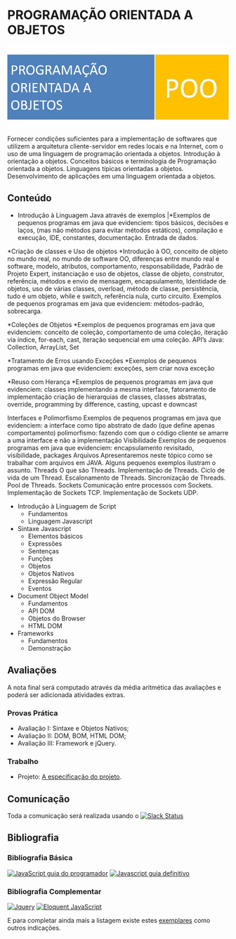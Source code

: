 # PROGRAMAÇÃO ORIENTADA A OBJETOS

![Banner da disciplina](POO.jpg)

Fornecer condições suficientes para a implementação de softwares que utilizem a arquitetura cliente-servidor em redes locais e na Internet, com o uso de uma linguagem de programação orientada a objetos. Introdução à orientação a objetos. Conceitos básicos e terminologia de Programação orientada a objetos. Linguagens típicas orientadas a objetos. Desenvolvimento de aplicações em uma linguagem orientada a objetos. 


## Conteúdo

* Introdução à Linguagem Java através de exemplos
 |*Exemplos de pequenos programas em java que evidenciem: tipos básicos, decisões e laços, (mas não métodos para evitar métodos estáticos), compilação e execução, IDE, constantes, documentação. Entrada de dados.
 
*Criação de classes e Uso de objetos
 *Introdução à OO, conceito de objeto no mundo real, no mundo de software OO, diferenças entre mundo real e software, modelo, atributos, comportamento, responsabilidade, Padrão de Projeto Expert, instanciação e uso de objetos, classe de objeto, construtor, referência, métodos e envio de mensagem, encapsulamento, Identidade de objetos, uso de várias classes, overload, método de classe, persistência, tudo é um objeto, while e switch, referência nula, curto circuito.  Exemplos de pequenos programas em java que evidenciem: métodos-padrão, sobrecarga.
 
*Coleções de Objetos
 *Exemplos de pequenos programas em java que evidenciem: conceito de coleção, comportamento de uma coleção, iteração via índice, for-each, cast, iteração sequencial em uma coleção. API’s Java: Collection, ArrayList, Set 
 
*Tratamento de Erros usando Exceções
 *Exemplos de pequenos programas em java que evidenciem: exceções, sem criar nova exceção
 
*Reuso com Herança
 *Exemplos de pequenos programas em java que evidenciem: classes implementando a mesma interface, fatoramento de implementação criação de hierarquias de classes, classes abstratas, override, programming by difference, casting, upcast e downcast
 
Interfaces e Polimorfismo
Exemplos de pequenos programas em java que evidenciem: a interface como tipo abstrato de dado (que define apenas comportamento) polimorfismo: fazendo com que o código cliente se amarre a uma interface e não a implementação
Visibilidade
Exemplos de pequenos programas em java que evidenciem: encapsulamento revisitado, visibilidade, packages
Arquivos
Apresentaremos neste tópico como se trabalhar com arquivos em JAVA. Alguns pequenos exemplos ilustram o assunto.
Threads
O que são Threads. Implementação de Threads. Ciclo de vida de um Thread. Escalonamento de Threads. Sincronização de Threads. Pool de Threads.
Sockets
Comunicação entre processos com Sockets. Implementação de Sockets TCP. Implementação de Sockets UDP.


* Introdução à Linguagem de Script
  * Fundamentos
  * Linguagem Javascript
* Sintaxe Javascript
  * Elementos básicos
  * Expressões
  * Sentenças
  * Funções
  * Objetos
  * Objetos Nativos
  * Expressão Regular
  * Eventos
* Document Object Model
  * Fundamentos
  * API DOM
  * Objetos do Browser
  * HTML DOM
* Frameworks
  * Fundamentos
  * Demonstração

## Avaliações

A nota final será computado através da média aritmética das avaliações e poderá ser adicionada atividades extras.

### Provas Prática
* Avaliação I: Sintaxe e Objetos Nativos;
* Avaliação II: DOM, BOM, HTML DOM;
* Avaliação III: Framework e jQuery.

### Trabalho
* Projeto: [A especificação do projeto](assessment/projeto.md).

## Comunicação
Toda a comunicação será realizada usando o [![Slack Status](https://ifpb.herokuapp.com/badge.svg)](https://ifpb.herokuapp.com/)
## Bibliografia

### Bibliografia Básica

[![JavaScript guia do programador](assets/books/js-guia-programador.png)](http://novatec.com.br/livros/javascriptguia/) [![Javascript guia definitivo](assets/books/js-guia-definitivo.jpg)](http://shop.oreilly.com/product/9780596805531.do)

### Bibliografia Complementar

[![Jquery](assets/books/jquery.jpg)](http://novatec.com.br/livros/jquery/) [![Eloquent JavaScript](assets/books/eloquent-js.png)](http://eloquentjavascript.net/)

E para completar ainda mais a listagem existe estes [exemplares](http://jsbooks.revolunet.com/) como outros indicações.
